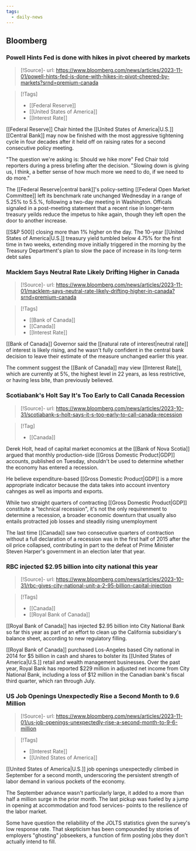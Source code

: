 ```yaml
---
tags:
  - daily-news
---
```

## Bloomberg

### Powell Hints Fed is done with hikes in pivot cheered by markets

> [!Source]-
> url: https://www.bloomberg.com/news/articles/2023-11-01/powell-hints-fed-is-done-with-hikes-in-pivot-cheered-by-markets?srnd=premium-canada

> [!Tags]
> - [[Federal Reserve]]
> - [[United States of America]]
> - [[Interest Rate]]

[[Federal Reserve]] Chair hinted the [[United States of America|U.S.]] [[Central Bank]] may now be finished with the most aggressive tightening cycle in four decades after it held off on raising rates for a second consecutive policy meeting.

"The question we're asking is: Should we hike more" Fed Chair told reporters during a press briefing after the decision. "Slowing down is giving us, I think, a better sense of how much more we need to do, if we need to do more."

The [[Federal Reserve|central bank]]'s policy-setting [[Federal Open Market Committee]] left its benchmark rate unchanged Wednesday in a range of 5.25% to 5.5.%, following a two-day meeting in Washington. Officals signaled in a post-meeting statement that a recent rise in longer-term treasury yeilds reduce the impetus to hike again, though they left open the door to another increase.

[[S&P 500]] closing more than 1% higher on the day. The 10-year [[United States of America|U.S.]] treasury yield tumbled below 4.75% for the first time in two weeks, extending move initially triggered in the morning by the Treasury Department's plan to slow the pace of increase in its long-term debt sales

### Macklem Says Neutral Rate Likely Drifting Higher in Canada

> [!Source]-
> url: https://www.bloomberg.com/news/articles/2023-11-01/macklem-says-neutral-rate-likely-drifting-higher-in-canada?srnd=premium-canada

> [!Tags]
> - [[Bank of Canada]]
> - [[Canada]]
> - [[Interest Rate]]

[[Bank of Canada]] Governor said the [[natural rate of interest|neutral rate]] of interest is likely rising, and he wasn't fully confident in the central bank decision to leave their estimate of the measure unchanged earlier this year.

The comment suggest the [[Bank of Canada]] may view [[Interest Rate]], which are currently at 5%, the highest level in 22 years, as less restrictive, or having less bite, than previously believed.

### Scotiabank's Holt Say It's Too Early to Call Canada Recession

> [!Source]-
> url: https://www.bloomberg.com/news/articles/2023-10-31/scotiabank-s-holt-says-it-s-too-early-to-call-canada-recession

> [!Tag]
> - [[Canada]]

Derek Holt, head of capital market economics at the [[Bank of Nova Scotia]] argued that monthly production-side [[Gross Domestic Product|GDP]] accounts, published on Tuesday, shouldn't be used to determine whether the economy has entered a recession.

He believe expenditure-based [[Gross Domestic Product|GDP]] is a more appropriate indicator because the data takes into account inventory cahnges as well as imports and exports.

While two straight quarters of contracting [[Gross Domestic Product|GDP]] constitute a "technical recession", it's not the only requirenment to determine a recession, a broader economic downturn that usually also entails protracted job losses and steadily rising unemployment

The last time [[Canada]] saw two consecutive quarters of contraction without a full declaration of a recession was in the first half of 2015 after the oil price collapsed, contributing in part to the defeat of Prime Minister Steven Harper's government in an election later that year.



### RBC injected $2.95 billion into city national this year

>[!Source]-
>url: https://www.bloomberg.com/news/articles/2023-10-31/rbc-gives-city-national-unit-a-2-95-billion-capital-injection

>[!Tags]
>- [[Canada]]
>- [[Royal Bank of Canada]]

[[Royal Bank of Canada]] has injected $2.95 billion into City National Bank so far this year as part of an effort to clean up the California subsidiary's balance sheet, according to new regulatory filling.

[[Royal Bank of Canada]] purchased Los-Angeles based City national in 2014 for $5 billion in cash and shares to bolster its [[United States of America|U.S.]] retail and wealth management businesses. Over the past year, Royal Bank has reported $229 million in adjusted net income from City National Bank, including a loss of $12 million in the Canadian bank's fiscal third quarter, which ran through July. 

### US  Job Openings Unexpectedly Rise a Second Month to 9.6 Million

>[!Source]- 
>url: https://www.bloomberg.com/news/articles/2023-11-01/us-job-openings-unexpectedly-rise-a-second-month-to-9-6-million

>[!Tags]
>- [[Interest Rate]]
>- [[United States of America]]

[[United States of America|U.S.]] job openings unexpectedly climbed in September for a second month, underscoring the persistent strength of labor demand in various pockets of the economy.

The September advance wasn't particularly large, it added to a more than half a million surge in the prior month. The last pickup was fueled by a jump in opening at accommodation and food services- points to the resilience of the labor market.

Some have question the reliabiliity of the JOLTS statistics given the survey's low response rate. That skepticism has been compounded by stories of employers "ghosting" jobseekers, a function of firm posting jobs they don't actually intend to fill.